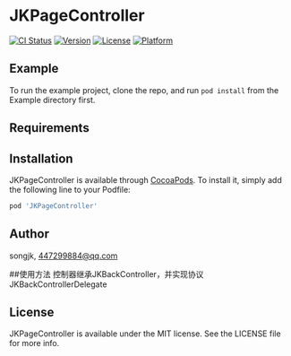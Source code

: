 # JKPageController

[![CI Status](https://img.shields.io/travis/songjk/JKPageController.svg?style=flat)](https://travis-ci.org/songjk/JKPageController)
[![Version](https://img.shields.io/cocoapods/v/JKPageController.svg?style=flat)](https://cocoapods.org/pods/JKPageController)
[![License](https://img.shields.io/cocoapods/l/JKPageController.svg?style=flat)](https://cocoapods.org/pods/JKPageController)
[![Platform](https://img.shields.io/cocoapods/p/JKPageController.svg?style=flat)](https://cocoapods.org/pods/JKPageController)

## Example

To run the example project, clone the repo, and run `pod install` from the Example directory first.

## Requirements

## Installation

JKPageController is available through [CocoaPods](https://cocoapods.org). To install
it, simply add the following line to your Podfile:

```ruby
pod 'JKPageController'
```

## Author

songjk, 447299884@qq.com

##使用方法
    控制器继承JKBackController，并实现协议JKBackControllerDelegate

## License

JKPageController is available under the MIT license. See the LICENSE file for more info.
